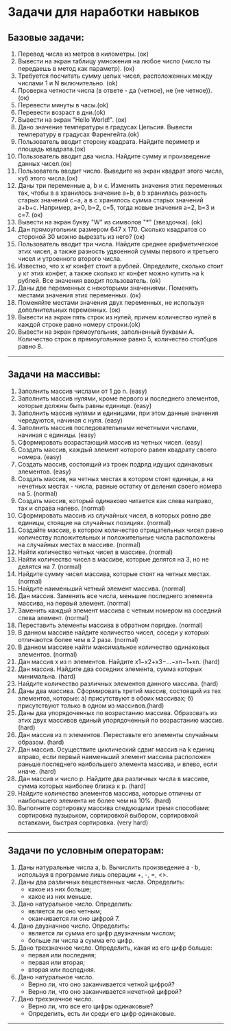 # Задачи для наработки навыков
## Базовые задачи:
1. Перевод числа из метров в километры. (ок)
2. Вывести на экран таблицу умножения на любое число (число ты передаешь в метод как параметр). (ок)
3. Требуется посчитать сумму целых чисел, расположенных между числами 1 и N включительно. (ok)
4. Проверка четности числа (в ответе - да (четное), не (не четное)). (ок)
5. Перевести минуты в часы.(ok)
6. Перевести возраст в дни.(ok)
7. Вывести на экран "Hello World!". (ок)
8. Дано значение температуры в градусах Цельсия. Вывести температуру  в градусах Фаренгейта.(ok)
9. Пользователь вводит сторону квадрата. Найдите периметр и площадь квадрата.(ок)
10. Пользователь вводит два числа. Найдите сумму и произведение данных чисел.(ок)
11. Пользователь вводит число. Выведите на экран квадрат этого числа, куб этого числа.(ок)
12. Даны три переменные a, b и c. Изменить значения этих переменных так, чтобы в a хранилось значение a+b,
в b хранилась разность старых значений c−a, а в c хранилось сумма старых значений a+b+c.
Например, a=0, b=2, c=5, тогда новые значения a=2, b=3 и c=7. (ок)
13. Вывести на экран букву "W" из символов "*" (звездочка). (ok)
14. Дан прямоугольник размером 647 x 170. Сколько квадратов со стороной 30 можно вырезать из него? (ок)
15. Пользователь вводит три числа. Найдите среднее арифметическое этих чисел,
а также разность удвоенной суммы первого и третьего чисел и утроенного второго числа.
16. Известно, что x кг конфет стоит a рублей. Определите, сколько стоит y кг этих конфет,
а также сколько кг конфет можно купить на k рублей. Все значения вводит пользователь. (ok)
17. Даны две переменных с некоторыми значениями. Поменять местами значения этих переменных. (ок)
18. Поменяйте местами значения двух переменных, не используя дополнительных переменных. (ок)
19. Вывести на экран пять строк из нулей, причем количество нулей в каждой строке равно номеру строки.(ok)
20. Вывести на экран прямоугольник, заполненный буквами А. Количество строк в прямоугольнике равно 5, количество столбцов равно 8.
---
## Задачи на массивы:
1. Заполнить массив числами от 1 до n. (easy)
2. Заполнить массив нулями, кроме первого и последнего элементов, которые должны быть равны единице. (easy)
3. Заполнить массив нулями и единицами, при этом данные значения чередуются, начиная с нуля. (easy)
4. Заполнить массив последовательными нечетными числами, начиная с единицы. (easy)
5. Сформировать возрастающий массив из четных чисел. (easy)
6. Создать массив, каждый элемент которого равен квадрату своего номера. (easy)
7. Создать массив, состоящий из троек подряд идущих одинаковых элементов. (easy)
8. Создать массив, на четных местах в котором стоят единицы, а на нечетных местах - числа, равные остатку от деления своего номера на 5. (normal)
9. Создать массив, который одинаково читается как слева направо, так и справа налево. (normal)
10. Сформировать массив из случайных чисел, в которых ровно две единицы, стоящие на случайных позициях. (normal)
11. Создайте массив, в котором количество отрицательных чисел равно количеству положительных и положительные числа расположены на случайных местах в массиве. (normal)
12. Найти количество четных чисел в массиве. (normal)
13. Найти количество чисел в массиве, которые делятся на 3, но не делятся на 7. (normal)
14. Найдите сумму чисел массива, которые стоят на четных местах. (normal)
15. Найдите наименьший четный элемент массива. (normal)
16. Дан массив. Заменить все числа, меньшие последнего элемента массива, на первый элемент. (normal)
17. Заменить каждый элемент массива с четным номером на соседний слева элемент. (normal)
18. Переставить элементы массива в обратном порядке. (normal)
19. В данном массиве найдите количество чисел, соседи у которых отличаются более чем в 2 раза. (normal)
20. В данном массиве найти максимальное количество одинаковых элементов. (normal)
21. Дан массив x из n элементов. Найдите x1−x2+x3−…−xn−1+xn. (hard)
22. Дан массив. Найдите два соседних элемента, сумма которых минимальна. (hard)
23. Найдите количество различных элементов данного массива. (hard)
24. Даны два массива. Сформировать третий массив, состоящий из тех элементов, которые: а) присутствуют в обоих массивах; б) присутствуют только в одном из массивов.(hard)
25. Даны два упорядоченных по возрастанию массива. Образовать из этих двух массивов единый упорядоченный по возрастанию массив. (hard)
26. Дан массив из n элементов. Переставьте его элементы случайным образом. (hard)
27. Дан массив. Осуществите циклический сдвиг массив на k единиц вправо, если первый наименьший элемент массива расположен раньше последнего наибольшего элемента массива, и влево, если иначе. (hard)
28. Дан массив и число p. Найдите два различных числа в массиве, сумма которых наиболее близка к p. (hard)
29. Найдите количество элементов массива, которые отличны от наибольшего элемента не более чем на 10%. (hard)
30. Выполните сортировку массива следующими тремя способами: сортировка пузырьком, сортировкой выбором, сортировкой вставками, быстрая сортировка. (very hard)
---
## Задачи по условным операторам:
1. Даны натуральные числа а, b. Вычислить произведение a · b,
используя в программе лишь операции +, -, =, <>.
2. Даны два различных вещественных числа. Определить:
    - какое из них больше;
    - какое из них меньше.
3. Дано натуральное число. Определить:
    - является ли оно четным;
    - оканчивается ли оно цифрой 7.
4. Дано двузначное число. Определить:
    - является ли сумма его цифр двузначным числом;
    - больше ли числа а сумма его цифр.
5. Дано трехзначное число. Определить, какая из его цифр больше:
    - первая или последняя;
    - первая или вторая;
    - вторая или последняя.
6. Дано натуральное число.
    - Верно ли, что оно заканчивается четной цифрой?
    - Верно ли, что оно заканчивается нечетной цифрой?
7. Дано трехзначное число.
    - Верно ли, что все его цифры одинаковые?
    - Определить, есть ли среди его цифр одинаковые.
---
